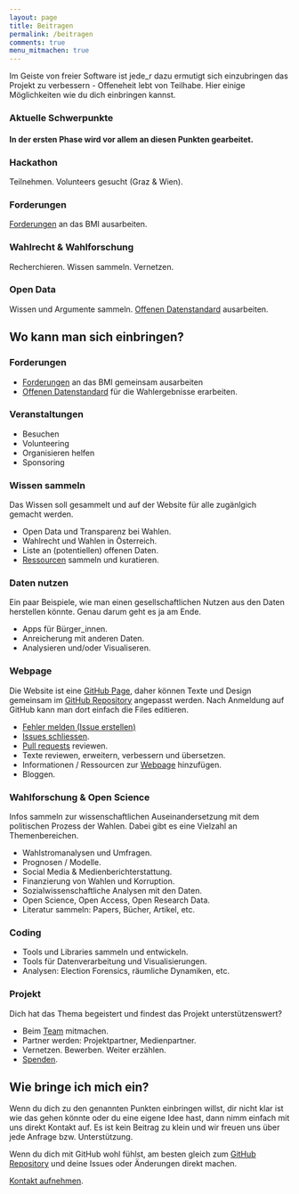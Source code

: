 ```yaml
---
layout: page
title: Beitragen
permalink: /beitragen
comments: true
menu_mitmachen: true
---
```


<p class="text-center">Im Geiste von freier Software ist jede_r dazu ermutigt sich einzubringen das Projekt zu verbessern - Offeneheit lebt von Teilhabe. Hier einige Möglichkeiten wie du dich einbringen kannst.</p>

<div class="schwerpunkte col-md-12">

<h3 class="text-center col-md-12"><i class="fa fa-exclamation-circle" aria-hidden="true"></i> Aktuelle Schwerpunkte</h3>
<h4 class="text-center">In der ersten Phase wird vor allem an diesen Punkten gearbeitet.</h4>
<div class="col-md-3 text-center">
<h3><i class="fa fa-calendar" aria-hidden="true"></i> Hackathon</h3>
Teilnehmen. Volunteers gesucht (Graz & Wien).
</div>
<div class="col-md-3 text-center">
<h3><i class="fa fa-pencil" aria-hidden="true"></i> Forderungen</h3>
<a href="/forderungen-v1" alt="Forderungen">Forderungen</a> an das BMI ausarbeiten.
</div>
<div class="col-md-3 text-center">
<h3><i class="fa fa-university" aria-hidden="true"></i> Wahlrecht & Wahlforschung</h3>
Recherchieren. Wissen sammeln. Vernetzen.
</div>
<div class="col-md-3 text-center">
<h3><i class="fa fa-database" aria-hidden="true"></i> Open Data</h3>
Wissen und Argumente sammeln. <a href="/forderungen" alt="Datenstandard">Offenen Datenstandard</a> ausarbeiten.
</div>

</div>

<div class="wo-einbringen col-md-12">
<h2 class="col-md-12">Wo kann man sich einbringen?</h2>

<div class="col-md-6">
<h3 class="text-center"><i class="fa fa-pencil" aria-hidden="true"></i> Forderungen</h3>
<ul>
<li><a href="/forderungen-v1" alt="Forderungen">Forderungen</a> an das BMI gemeinsam ausarbeiten</li>
<li><a href="/forderungen-v1" alt="Datenstandard">Offenen Datenstandard</a> für die Wahlergebnisse erarbeiten.</li>
</ul>
</div>

<div class="col-md-6">
<h3 class="text-center"><i class="fa fa-calendar" aria-hidden="true"></i> Veranstaltungen</h3>
<ul>
<li>Besuchen</li>
<li>Volunteering</li>
<li>Organisieren helfen</li>
<li>Sponsoring</li>
</ul>
</div>

<div class="col-md-6">
<h3 class="text-center"><i class="fa fa-eye" aria-hidden="true"></i> Wissen sammeln</h3>
Das Wissen soll gesammelt und auf der Website für alle zugänlgich gemacht werden.
<ul>
<li>Open Data und Transparenz bei Wahlen.</li>
<li>Wahlrecht und Wahlen in Österreich.</li>
<li>Liste an (potentiellen) offenen Daten.</li>
<li><a href="/ressourcen" title="Ressourcen">Ressourcen</a> sammeln und kuratieren.</li>
</ul>
</div>

<div class="col-md-6">
<h3 class="text-center"><i class="fa fa-bar-chart" aria-hidden="true"></i> Daten nutzen</h3>
Ein paar Beispiele, wie man einen gesellschaftlichen Nutzen aus den Daten herstellen könnte. Genau darum geht es ja am Ende.
<ul>
<li>Apps für Bürger_innen.</li>
<li>Anreicherung mit anderen Daten.</li>
<li>Analysieren und/oder Visualiseren.</li>
</ul>
</div>

<div class="col-md-6">
<h3 class="text-center"><i class="fa fa-github" aria-hidden="true"></i> Webpage</h3>
Die Website ist eine <a href="https://pages.github.com/" alt="GitHub Pages">GitHub Page</a>, daher können Texte und Design gemeinsam im <a href="https://github.com/OKFNat/offenewahlen" alt="GitHub Repository Offene Wahlen">GitHub Repository</a> angepasst werden. Nach Anmeldung auf GitHub kann man dort einfach die Files editieren.
<ul>
<li><a href="https://github.com/OKFNat/offenewahlen/issues/new" alt="Fehler melden">Fehler melden (Issue erstellen)</a></li>
<li><a href="https://github.com/OKFNat/offenewahlen/issues" alt="Issues schliessen">Issues schliessen</a>.</li>
<li><i class="fa fa-code-fork" aria-hidden="true"></i> <a href="https://github.com/OKFNat/offenewahlen/pulls" alt="Pull Requests">Pull requests</a> reviewen.</li>
<li>Texte reviewen, erweitern, verbessern und übersetzen.</li>
<li>Informationen / Ressourcen zur <a href="https://github.com/OKFNat/offenewahlen" alt="GitHub Repository Offene Wahlen">Webpage</a> hinzufügen.</li>
<li>Bloggen.</li>
</ul>
</div>

<div class="col-md-6">
<h3 class="text-center"><i class="fa fa-pencil" aria-hidden="true"></i> Wahlforschung & Open Science</h3>
Infos sammeln zur wissenschaftlichen Auseinandersetzung mit dem politischen Prozess der Wahlen. Dabei gibt es eine Vielzahl an Themenbereichen.
<ul>
<li>Wahlstromanalysen und Umfragen.</li>
<li>Prognosen / Modelle.</li>
<li>Social Media & Medienberichterstattung.</li>
<li>Finanzierung von Wahlen und Korruption.</li>
<li>Sozialwissenschaftliche Analysen mit den Daten.</li>
<li>Open Science, Open Access, Open Research Data.</li>
<li>Literatur sammeln: Papers, Bücher, Artikel, etc.</li>
</ul>
</div>

<div class="col-md-6">
<h3 class="text-center"><i class="fa fa-terminal" aria-hidden="true"></i> Coding</h3>
<ul>
<li>Tools und Libraries sammeln und entwickeln.</li>
<li>Tools für Datenverarbeitung und Visualisierungen.</li>
<li>Analysen: Election Forensics, räumliche Dynamiken, etc.</li>
</ul>
</div>

<div class="col-md-6">
<h3 class="text-center"><i class="fa fa-users" aria-hidden="true"></i> Projekt</h3>
Dich hat das Thema begeistert und findest das Projekt unterstützenswert?
<ul>
<li>Beim <a href="/kontakt" alt="Kontakt">Team</a>  mitmachen.</li>
<li>Partner werden: Projektpartner, Medienpartner.</li>
<li>Vernetzen. Bewerben. Weiter erzählen.</li>
<li><a href="/spenden" alt="Spenden">Spenden</a>.</li>
</ul>
</div>

</div>

<div class="wie-einbringen col-md-12">
<h2 class="col-md-12">Wie bringe ich mich ein?</h2>
Wenn du dich zu den genannten Punkten einbringen willst, dir nicht klar ist wie das gehen könnte oder du eine eigene Idee hast, dann nimm einfach mit uns direkt Kontakt auf. Es ist kein Beitrag zu klein und wir freuen uns über jede Anfrage bzw. Unterstützung.

Wenn du dich mit GitHub wohl fühlst, am besten gleich zum <a href="https://github.com/OKFNat/offenewahlen" title="Offene Wahlen GitHub Repository"><i class="fa fa-github" aria-hidden="true"></i> GitHub Repository</a> und deine Issues oder Änderungen direkt machen.

<a href="/kontakt" class="highlight-link" alt="Kontakt"><i class="fa fa-comments-o" aria-hidden="true"></i> Kontakt aufnehmen</a>.
</div>
